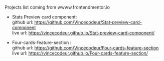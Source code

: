Projects list coming from wwww.frontendmentor.io

- Stats Preview card component:   
	github url: https://github.com/Vincecodeur/Stat-preview-card-component  
	live url: https://vincecodeur.github.io/Stat-preview-card-component/  

- Four-cards-feature-section :   
	github url: https://github.com/Vincecodeur/Four-cards-feature-section  
	live url: https://vincecodeur.github.io/Four-cards-feature-section/  
